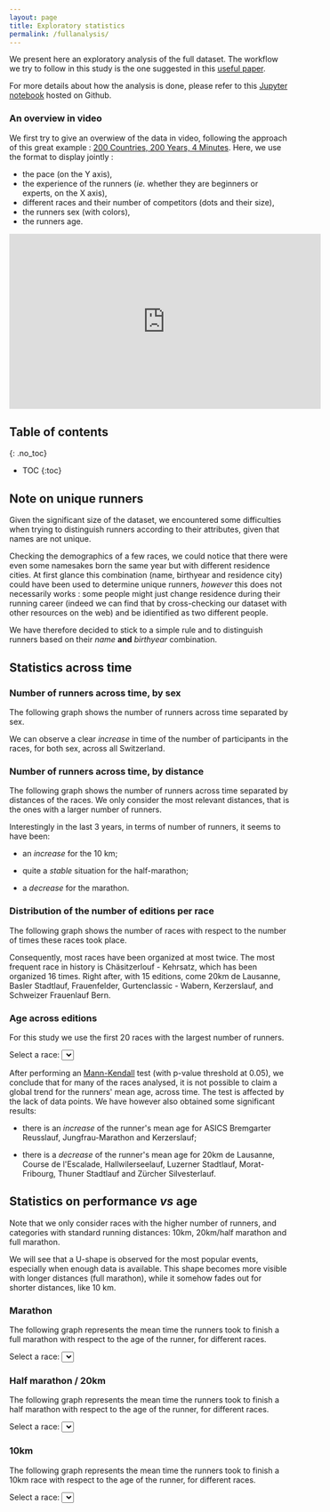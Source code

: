 ```yaml
---
layout: page
title: Exploratory statistics
permalink: /fullanalysis/
---
```


We present here an exploratory analysis of the full dataset. The workflow we try
to follow in this study is the one suggested in this [useful
paper](http://science.sciencemag.org/content/347/6228/1314.full). 

For more details about how the analysis is done, please refer to this 
[Jupyter notebook](https://github.com/maximepeschard/hop_suisse/blob/master/data_analysis/exploratory_full_sport_dataset.ipynb) 
hosted on Github.

### An overview in video

We first try to give an overwiew of the data in video, following the approach of
this great example : [200 Countries, 200 Years, 4
Minutes](https://youtu.be/jbkSRLYSojo). Here, we use the format to display
jointly :
* the pace (on the Y axis),
* the experience of the runners (*ie.* whether they are beginners or experts, on
  the X axis),
* different races and their number of competitors (dots and their size),
* the runners sex (with colors),
* the runners age.

<center>
<iframe width="560" height="315" src="https://www.youtube.com/embed/KzeR-H7_xlE"
frameborder="0" allowfullscreen></iframe>
</center>

## Table of contents
{: .no_toc}

* TOC
{:toc}


## Note on unique runners

Given the significant size of the dataset, we encountered some difficulties when
trying to distinguish runners according to their attributes, given that names
are not unique.

Checking the demographics of a few races, we could notice that there were even
some namesakes born the same year but with different residence cities. At first
glance this combination (name, birthyear and residence city) could have been
used to determine unique runners, *however* this does not necessarily works :
some people might just change residence during their running career (indeed we
can find that by cross-checking our dataset with other resources on the web) and
be idientified as two different people.

We have therefore decided to stick to a simple rule and to distinguish runners
based on their *name* **and** *birthyear* combination.

## Statistics across time

### Number of runners across time, by sex

The following graph shows the number of runners across time separated 
by sex. 

<div id="runners-count-sex"></div>

We can observe a clear *increase* in time of the number of participants 
in the races, for both sex, across all Switzerland. 

### Number of runners across time, by distance

The following graph shows the number of runners across time separated 
by distances of the races. We only consider the most relevant distances, 
that is the ones with a larger number of runners. 

<div id="runners-count-distance"></div>

Interestingly in the last 3 years, in terms of number of runners, it 
seems to have been: 

* an *increase* for the 10 km;

* quite a *stable* situation for the half-marathon;

* a *decrease* for the marathon.

### Distribution of the number of editions per race

The following graph shows the number of races with respect to the 
number of times these races took place. 

<div id="editions-distribution"></div>

Consequently, most races have been organized at most twice. The most 
frequent race in history is Chäsitzerlouf - Kehrsatz, which has been 
organized 16 times. Right after, with 15 editions, come 20km de Lausanne, 
Basler Stadtlauf, Frauenfelder, Gurtenclassic - Wabern, Kerzerslauf, and 
Schweizer Frauenlauf Bern. 

### Age across editions

For this study we use the first 20 races with the largest number of 
runners. 

Select a race: <select id='race' onchange='drawAgesAcrossEditions();'></select>
<div id="age-popular-races"></div>

After performing an
[Mann-Kendall](http://vsp.pnnl.gov/help/Vsample/Design_Trend_Mann_Kendall.htm)
test (with p-value threshold at 0.05), we conclude that for many of the races analysed, it is not possible to
claim a global trend for the runners' mean age, across time. The test is
affected by the lack of data points. We have however also obtained some
significant results:

* there is an *increase* of the runner's mean age for ASICS Bremgarter 
Reusslauf, Jungfrau-Marathon and Kerzerslauf; 

* there is a *decrease* of the runner's mean age for 20km de Lausanne, 
Course de l'Escalade, Hallwilerseelauf, Luzerner Stadtlauf, 
Morat-Fribourg, Thuner Stadtlauf and Zürcher Silvesterlauf. 

## Statistics on performance *vs* age

Note that we only consider races with the higher number of runners, and 
categories with standard running distances: 10km, 20km/half marathon 
and full marathon.

We will see that a U-shape is observed for the most popular events, 
especially when enough data is available. This shape becomes more 
visible with longer distances (full marathon), while it somehow fades 
out for shorter distances, like 10 km.

### Marathon

The following graph represents the mean time the runners took to finish 
a full marathon with respect to the age of the runner, for different 
races. 

Select a race: <select id='race-42km' onchange='drawTimeWrtAge("42km");'></select>
<div id="timevsage-42km"></div>

### Half marathon / 20km

The following graph represents the mean time the runners took to finish 
a half marathon with respect to the age of the runner, for different 
races. 

Select a race: <select id='race-21km'  onchange="drawTimeWrtAge('21km');"></select>
<div id="timevsage-21km"></div>

### 10km
The following graph represents the mean time the runners took to finish 
a 10km race with respect to the age of the runner, for different races. 

Select a race: <select id='race-10km' onchange="drawTimeWrtAge('10km');"></select>
<div id="timevsage-10km"></div>


<script type="text/javascript">

function drawCountAcrossTime(category) {
  // category = 'sex' or 'distance'
  var data = {{ site.data.full_viz.across-time | jsonify }}
  var categData = data["runners-count-"+category]
  var cols = []
  var xsValues = {}
  for (let key of Object.keys(categData)) {
    var count = categData[key]["counts"]
    var years = categData[key]["years"]
    count.unshift(key)
    years.unshift(key+"_x")
    cols.push(count)
    cols.push(years)
    xsValues[key] = key+"_x"
  }
  var chart = c3.generate({
    bindto: '#runners-count-'+category,
    data: {
      xs: xsValues,
      columns: cols,
      type: 'bar'
    },
    axis: {
		x: { 
			label: {text:'Year',position:'outer-right'}
		}, 
		y: {
			label: {text:'Total number of runners',position:'inner-center'}
		}
	}
  })
}

function drawEventsCount() {
  var data = {{ site.data.full_viz.across-time | jsonify }}
  var eventsData = data["events-count"]
  var xsValues = eventsData.months
  xsValues.unshift("months")
  var counts = eventsData.count
  counts.unshift("counts")
  var chart = c3.generate({
    bindto: '#events-count',
    data: {
      x: 'months',
      columns: [xsValues, counts],
      type: 'scatter'
    }
  })
}

function drawEditionsDistribution() {
  var data = {{ site.data.full_viz.across-time | jsonify }}
  var editionsData = data["editions-distribution"]
  var xsValues = editionsData["editions-per-race"]
  xsValues.unshift('editions per race')
  var counts = editionsData.count
  counts.unshift("counts")
  var chart = c3.generate({
    bindto: '#editions-distribution',
    data: {
      x: 'editions per race',
      columns: [xsValues, counts],
      type: 'bar'
    },
    axis: {
      x: {label: {text: 'Number of editions per race', position:'outer-right'}}, 
      y: {label: {text: 'Number of races', position: 'outer-center'}}
	}
  })
}

function fillRaceSelect() {
  var data = {{ site.data.full_viz.across-time.age-popular-races | jsonify }}
  Object.keys(data).forEach(function(name) {
    $('#race').append(new Option(name, name));
  })
}

function fillRaceSelect2(km) {
	var data = {{ site.data.full_viz.timeVSage | jsonify }}
	Object.keys(data[km]["men"]).forEach(function(name) {
		$('#race-'+km).append(new Option(name, name));
	})
}

function drawAgesAcrossEditions() {
  var selectedRace = $('#race').val()  
  var data = {{ site.data.full_viz.across-time.age-popular-races | jsonify }}
  var raceData = data[selectedRace]
  var meanAges = raceData['mean_ages']
  var medianAges = raceData['median_ages']
  meanAges.unshift("mean age")
  medianAges.unshift("median age")
  var years = raceData.years
  years.unshift("year")
  var chart = c3.generate({
    bindto: '#age-popular-races',
    data: {
      x: 'year',
      columns: [years, meanAges, medianAges]
    }, 
    axis: {
			x: {
				label: {text: 'Race year', position:'outer-right'}
			}, 
			y: {
				label: {text: 'Runners age', position: 'outer-center'}
			}
		}
  })
}

function drawTimeWrtAge(km) {
	var selectedRace = $('#race-'+km).val() 
	var data = {{ site.data.full_viz.timeVSage | jsonify }}
	data = data[km]
	
	var menRaceData = data["men"][selectedRace]
	var womenRaceData = data["women"][selectedRace]
	var menMedianTimes = menRaceData.median_times
	menMedianTimes.unshift("men")
	var womenMedianTimes = womenRaceData.median_times
	womenMedianTimes.unshift("women")
	var menAges = menRaceData.ages
	menAges.unshift("men age")
	var womenAges = womenRaceData.ages
	womenAges.unshift("women age")
	
	var chart = c3.generate({
		bindto: '#timevsage-'+km,
		data: {
			xs: {
				'men': 'men age',
				'women': 'women age'
			}, 
			columns: [menAges, womenAges, menMedianTimes, womenMedianTimes]
		}, 
		axis: {
			x: {
				label: {text:'Runners mean age',position:'outer-right'}
			}, 
			y: {
				label: {text: 'Median time [min]', position: 'inner-center'}
			}
		}
	});
	
}

drawCountAcrossTime('sex')
drawCountAcrossTime('distance')
drawEventsCount()
drawEditionsDistribution()
fillRaceSelect()
drawAgesAcrossEditions()
fillRaceSelect2("42km")
drawTimeWrtAge("42km")
fillRaceSelect2("21km")
drawTimeWrtAge("21km")
fillRaceSelect2("10km")
drawTimeWrtAge("10km")
</script>
